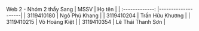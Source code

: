 Web 2 - Nhóm 2 thầy Sang
| MSSV            | Họ tên             |
| :-------------: |--------------------|
| 3119410180      | Ngô Phú Khang      |
| 3119410204      | Trần Hữu Khương    |
| 3119410215      | Võ Hoàng Kiệt      |
| 3119410354      | Lê Thái Thanh Sơn  |
